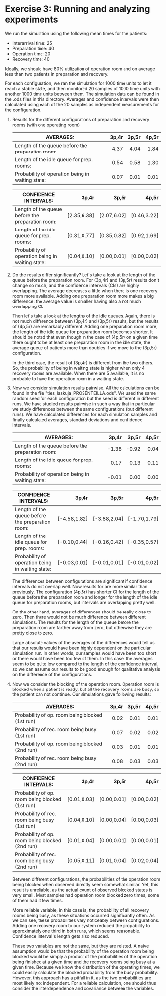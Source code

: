 # Exercise 3: Running and analyzing experiments

We run the simulation using the following mean times for the patients:

 - Interarrival time: 25
 - Preparation time:  40
 - Operation time:    20
 - Recovery time:     40

Ideally, we should have 80% utilization of operation room and on average less than two 
patients in preparation and recovery. 

For each configuration, we ran the simulation for 1000 time units to let it reach a stable state,
and then monitored 20 samples of 1000 time units with another 1000 time units between them. The 
simulation data can be found in the .ods files in this directory. Averages and confidence intervals
were then calculated using each of the 20 samples as independent measurements for the configuration.

1. Results for the different configurations of preparation and recovery rooms (with one operating room)
    
   AVERAGES:                                         |  3p,4r        |  3p,5r       |  4p,5r
    ------------------------------------------------ | -------------:| ------------:| ------:
   Length of the queue before the preparation room:  |  4.37         |  4.04        |  1.84
   Length of the idle queue for prep. rooms:         |  0.54         |  0.58        |  1.30
   Probability of operation being in waiting state:  |  0.07         |  0.01        |  0.01
   
   CONFIDENCE INTERVALS:                             |  3p,4r        |  3p,5r       |  4p,5r 
    ------------------------------------------------ | -------------:| ------------:| ------:
   Length of the queue before the preparation room:  |  [2.35,6.38]  |  [2.07,6.02] |  [0.46,3.22]
   Length of the idle queue for prep. rooms:         |  [0.31,0.77]  |  [0.35,0.82] |  [0.92,1.69]
   Probability of operation being in waiting state:  |  [0.04,0.10]  |  [0.00,0.01] |  [0.00,0.02]

2. Do the results differ significantly?
   Let's take a look at the length of the queue before the preparation room. For (3p,4r) and (3p,5r)
   results don't change so much, and the confidence intervals (CIs) are highly overlapping. The 
   average decreases a little when there is one recovery room more available. Adding one 
   preparation room more makes a big difference: the average value is smaller having also a not
   much overlapping CI.
   
   Then let's take a look at the lengths of the idle queues. Again, there is not much difference
   between (3p,4r) and (3p,5r) results, but the results of (4p,5r) are remarkably different. Adding
   one preparation room more, the length of the idle queue for preparation room becomes shorter.
   It should be noted that even though in the case of (4p,5r) on a given time there ought to be at
   least one preparation room in the idle state, the average queue of patients more than doubles if
   we move to the (3p,5r) configuration.
   
   In the third case, the result of (3p,4r) is different from the two others. So, the probability 
   of being in waiting state is higher when only 4 recovery rooms are available. When there are 5 
   available, it is no probable to have the operation room in a waiting state.
   
3. Now we consider simulation results pairwise. All the calculations can be found in
   the file "ties_laskuja_PROSENTEILLA.ods". We used the same random seed for each
   configuration but the seed is different in different runs. We have studied results 
   pairwise in such a way that in particular we study differences between the same 
   configurations (but different runs). 
   We have calculated differences for each simulation samples and finally calculated
   averages, standard deviations and confidence intervals.

   AVERAGES:                                         |  3p,4r        |  3p,5r       |  4p,5r 
    ------------------------------------------------ | -------------:| ------------:| ------:
   Length of the queue before the preparation room:  |  -1.38        |  -0.92       |  0.04
   Length of the idle queue for prep. rooms:         |  0.17         |  0.13        |  0.11
   Probability of operation being in waiting state:  |  -0.01        |  0.00        |  0.00
   
   CONFIDENCE INTERVALS:                             |  3p,4r        |  3p,5r       |  4p,5r 
    ------------------------------------------------ | -------------:| ------------:| ------:
   Length of the queue before the preparation room:  |  [-4.58,1.82] |  [-3.88,2.04]|  [-1.70,1.79]
   Length of the idle queue for prep. rooms:         |  [-0.10,0.44] |  [-0.16,0.42]|  [-0.35,0.57]
   Probability of operation being in waiting state:  |  [-0.03,0.01] |  [-0.01,0.01]|  [-0.01,0.02]

   The differences between configurations are significant if confidence intervals do not overlap
   well. Now results for are more similar than previously. The configuration (4p,5r) has shorter
   CI for the length of the queue before the preparation room and longer for the length of the idle
   queue for preparation rooms, but intervals are overlapping pretty well. 

   On the other hand, averages of differences should be really close to zero. Then there would not 
   be much difference between different simulations. The results for the length of the queue before
   the preparation room are farther away from zero, but otherwise they are pretty close to zero.
   
   Large absolute values of the averages of the differences would tell us that our results would 
   have been highly dependent on the particular simulation run. In other words, our samples would
   have been too short or there would have been too few of them. In this case, the averages seem to
   be quite low compared to the length of the confidence interval, so we can assume our results to
   be good enough for qualitative analysis on the difference of the configurations.


4. Now we consider the blocking of the operation room. Operation room is blocked when a patient is
   ready, but all the recovery rooms are busy, so the patient can not continue. Our simulations gave
   following results:
   

   AVERAGES:                                         |  3p,4r        |  3p,5r       |  4p,5r 
    ------------------------------------------------ | -------------:| ------------:| ------:
   Probability of op. room being blocked (1st run)   |  0.02         |  0.01        |  0.01
   Probability of rec. room being busy  (1st run)    |  0.07         |  0.02        |  0.02
   Probability of op. room being blocked (2nd run)   |	0.03         |  0.01        |  0.01
   Probability of rec. room being busy  (2nd run)    |  0.08         |  0.03        |  0.03
   
   CONFIDENCE INTERVALS:                             |  3p,4r        |  3p,5r       |  4p,5r 
    ------------------------------------------------ | -------------:| ------------:| ------:
   Probability of op. room being blocked (1st run)   |  [0.01,0.03]  |  [0.00,0.01] |  [0.00,0.02]
   Probability of rec. room being busy  (1st run)    |  [0.04,0.10]  |  [0.00,0.04] |  [0.00,0.03]
   Probability of op. room being blocked (2nd run)   |	[0.01,0.04]  |  [0.00,0.01] |  [0.00,0.01]
   Probability of rec. room being busy  (2nd run)    |  [0.05,0.11]  |  [0.01,0.04] |  [0.02,0.04]

   Between different configurations, the probabilities of the operation room being blocked when
   observed directly seem somewhat similar. Yet, this result is unreliable, as the actual count of
   observed blocked states is very small. Most samples had operation room blocked zero times, some
   of them had it few times.
   
   More reliable variable, in this case is, the probability of all recovery rooms being busy, as these
   situations occurred significantly often. As we can see, these probabilities vary noticeably between
   configurations. Adding one recovery room to our system reduced the propability to approximately one
   third in both runs, which seems reasonable. Confidence interval's length gets also reduced.
   
   These two variables are not the same, but they are related. A naive assumption would be that the 
   probability of the operation room being blocked would be simply a product of the probabilities of the
   operation being finished at a given time and the recovery rooms being busy at a given time. Because
   we know the distribution of the operating times, we could easily calculate the blocked probability
   from the busy probability. However, this approach has a pitfall in it, as the two probabilities are
   most likely not independent. For a reliable calculation, one should thus consider the interdependence
   and covariance between the variables.